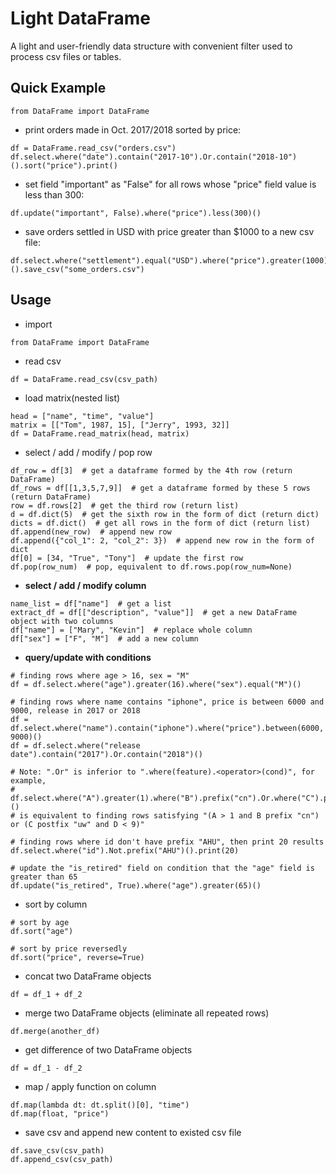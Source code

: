 # Light DataFrame
A light and user-friendly data structure with convenient filter used to process csv files or tables. <br>

## Quick Example
```
from DataFrame import DataFrame
```
- print orders made in Oct. 2017/2018 sorted by price:
```
df = DataFrame.read_csv("orders.csv")
df.select.where("date").contain("2017-10").Or.contain("2018-10")().sort("price").print()
```

- set field "important" as "False" for all rows whose "price" field value is less than 300:
```
df.update("important", False).where("price").less(300)()
```

- save orders settled in USD with price greater than $1000 to a new csv file:
```
df.select.where("settlement").equal("USD").where("price").greater(1000)().save_csv("some_orders.csv")
```

## Usage

- import
```
from DataFrame import DataFrame
```

- read csv
```
df = DataFrame.read_csv(csv_path)
```

- load matrix(nested list)
```
head = ["name", "time", "value"]
matrix = [["Tom", 1987, 15], ["Jerry", 1993, 32]]
df = DataFrame.read_matrix(head, matrix)
```

- select / add / modify / pop row
```
df_row = df[3]  # get a dataframe formed by the 4th row (return DataFrame)
df_rows = df[[1,3,5,7,9]]  # get a dataframe formed by these 5 rows (return DataFrame)
row = df.rows[2]  # get the third row (return list)
d = df.dict(5)  # get the sixth row in the form of dict (return dict)
dicts = df.dict()  # get all rows in the form of dict (return list)
df.append(new_row)  # append new row
df.append({"col_1": 2, "col_2": 3})  # append new row in the form of dict
df[0] = [34, "True", "Tony"]  # update the first row
df.pop(row_num)  # pop, equivalent to df.rows.pop(row_num=None)
```

- **select / add / modify column**
```
name_list = df["name"]  # get a list
extract_df = df[["description", "value"]]  # get a new DataFrame object with two columns
df["name"] = ["Mary", "Kevin"]  # replace whole column
df["sex"] = ["F", "M"]  # add a new column
```

- **query/update with conditions**

```
# finding rows where age > 16, sex = "M"
df = df.select.where("age").greater(16).where("sex").equal("M")()

# finding rows where name contains "iphone", price is between 6000 and 9000, release in 2017 or 2018
df = df.select.where("name").contain("iphone").where("price").between(6000, 9000)()
df = df.select.where("release date").contain("2017").Or.contain("2018")()
  
# Note: ".Or" is inferior to ".where(feature).<operator>(cond)", for example,
# df.select.where("A").greater(1).where("B").prefix("cn").Or.where("C").postfix("uw").where("D").less(9)()
# is equivalent to finding rows satisfying "(A > 1 and B prefix "cn") or (C postfix "uw" and D < 9)"

# finding rows where id don't have prefix "AHU", then print 20 results
df.select.where("id").Not.prefix("AHU")().print(20)

# update the "is_retired" field on condition that the "age" field is greater than 65
df.update("is_retired", True).where("age").greater(65)()
```

- sort by column
```
# sort by age
df.sort("age")

# sort by price reversedly
df.sort("price", reverse=True)
```

- concat two DataFrame objects
```
df = df_1 + df_2
```

- merge two DataFrame objects (eliminate all repeated rows)
```
df.merge(another_df)
```

- get difference of two DataFrame objects
```
df = df_1 - df_2
```

- map / apply function on column
```
df.map(lambda dt: dt.split()[0], "time")
df.map(float, "price")
```

- save csv and append new content to existed csv file
```
df.save_csv(csv_path)
df.append_csv(csv_path)
```